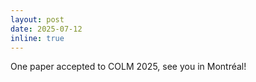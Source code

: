 ```yaml
---
layout: post
date: 2025-07-12
inline: true
---
```


One paper accepted to COLM 2025, see you in Montréal!
